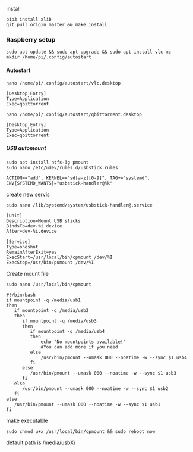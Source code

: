 install
```shell script
pip3 install xlib
git pull origin master && make install
```


### Raspberry setup
```shell
sudo apt update && sudo apt upgrade && sudo apt install vlc mc
mkdir /home/pi/.config/autostart
```
#### Autostart
```shell
nano /home/pi/.config/autostart/vlc.desktop
```
```shell
[Desktop Entry]
Type=Application
Exec=qbittorrent
```

```shell
nano /home/pi/.config/autostart/qbittorrent.desktop
```
```shell
[Desktop Entry]
Type=Application
Exec=qbittorrent
```

##### USB automount
```shell
sudo apt install ntfs-3g pmount
sudo nano /etc/udev/rules.d/usbstick.rules
```
```shell
ACTION=="add", KERNEL=="sd[a-z][0-9]", TAG+="systemd", ENV{SYSTEMD_WANTS}="usbstick-handler@%k"
```

create new servis
```shell
sudo nano /lib/systemd/system/usbstick-handler@.service
```
```shell
[Unit]
Description=Mount USB sticks
BindsTo=dev-%i.device
After=dev-%i.device

[Service]
Type=oneshot
RemainAfterExit=yes
ExecStart=/usr/local/bin/cpmount /dev/%I
ExecStop=/usr/bin/pumount /dev/%I
```

Create mount file
```shell
sudo nano /usr/local/bin/cpmount
```
```shell
#!/bin/bash
if mountpoint -q /media/usb1
then
   if mountpoint -q /media/usb2
   then
      if mountpoint -q /media/usb3
      then
         if mountpoint -q /media/usb4
         then
             echo "No mountpoints available!"
             #You can add more if you need
         else
             /usr/bin/pmount --umask 000 --noatime -w --sync $1 usb4
         fi
      else
         /usr/bin/pmount --umask 000 --noatime -w --sync $1 usb3
      fi
   else
      /usr/bin/pmount --umask 000 --noatime -w --sync $1 usb2
   fi
else
   /usr/bin/pmount --umask 000 --noatime -w --sync $1 usb1
fi
```

make executable 
```shell
sudo chmod u+x /usr/local/bin/cpmount && sudo reboot now
```

default path is /media/usbX/